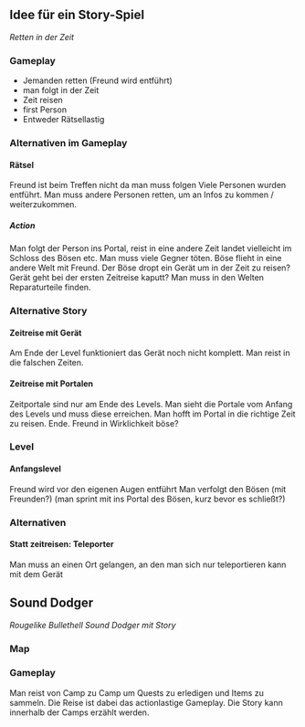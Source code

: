 ## Idee für ein Story-Spiel
*Retten in der Zeit*
### Gameplay
- Jemanden retten (Freund wird entführt)
- man folgt in der Zeit
- Zeit reisen
- first Person
- Entweder Rätsellastig
### Alternativen im Gameplay
#### Rätsel
Freund ist beim Treffen nicht da man muss folgen Viele Personen wurden entführt.
Man muss andere Personen retten, um an Infos zu kommen / weiterzukommen.
##### Action
Man folgt der Person ins Portal, reist in eine andere Zeit landet vielleicht im Schloss des Bösen etc.
Man muss viele Gegner töten. Böse flieht in eine andere Welt mit Freund.
Der Böse dropt ein Gerät um in der Zeit zu reisen? Gerät geht bei der ersten Zeitreise kaputt?
Man muss in den Welten Reparaturteile finden.
### Alternative Story 
#### Zeitreise mit Gerät
Am Ende der Level funktioniert das Gerät noch nicht komplett.
Man reist in die falschen Zeiten.
#### Zeitreise mit Portalen
Zeitportale sind nur am Ende des Levels.
Man sieht die Portale vom Anfang des Levels und muss diese erreichen.
Man hofft im Portal in die richtige Zeit zu reisen. Ende. Freund in Wirklichkeit böse?
### Level
#### Anfangslevel
Freund wird vor den eigenen Augen entführt
Man verfolgt den Bösen (mit Freunden?) (man sprint mit ins Portal des Bösen, kurz bevor es schließt?)
### Alternativen
#### Statt zeitreisen: Teleporter 
Man muss an einen Ort gelangen, an den man sich nur teleportieren kann mit dem Gerät

## Sound Dodger
*Rougelike Bullethell Sound Dodger mit Story*
### Map
### Gameplay
Man reist von Camp zu Camp um Quests zu erledigen und Items zu sammeln. Die Reise ist dabei das actionlastige Gameplay. Die Story kann innerhalb der Camps erzählt werden.
